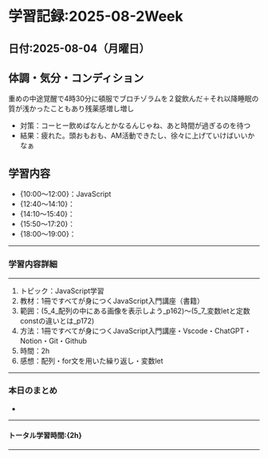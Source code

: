 # 学習記録:2025-08-2Week

## 日付:2025-08-04（月曜日）

## 体調・気分・コンディション
重めの中途覚醒で4時30分に頓服でブロチゾラムを２錠飲んだ＋それ以降睡眠の質が浅かったこともあり残薬感増し増し
- 対策：コーヒー飲めばなんとかなるんじゃね、あと時間が過ぎるのを待つ
- 結果：疲れた。頭おもおも、AM活動できたし、徐々に上げていけばいいかなぁ

## 学習内容
- {10:00〜12:00}：JavaScript
- {12:40〜14:10}：
- {14:10〜15:40}：
- {15:50〜17:20}：
- {18:00〜19:00}：

---

### 学習内容詳細

---

1. トピック：JavaScript学習
1. 教材：1冊ですべてが身につくJavaScript入門講座（書籍）
1. 範囲：(5_4_配列の中にある画像を表示しよう_p162)〜(5_7_変数letと定数constの違いとは_p172)
1. 方法：1冊ですべてが身につくJavaScript入門講座・Vscode・ChatGPT・Notion・Git・Github
1. 時間：2h
1. 感想：配列・for文を用いた繰り返し・変数let

---

### 本日のまとめ
- 
---

#### トータル学習時間:{2h}

---